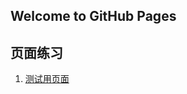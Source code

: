 ## Welcome to GitHub Pages

## 页面练习

1. [测试用页面](https://shanyuhai123.github.io/pagesPractice/test/hello.html)